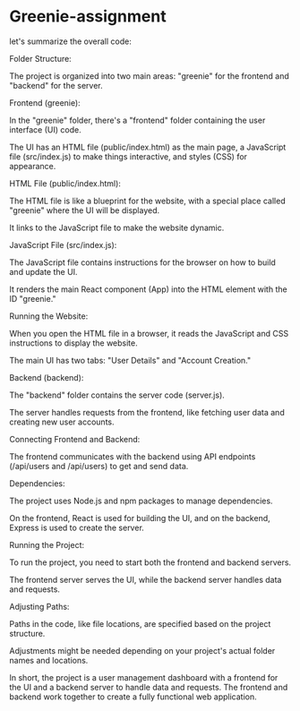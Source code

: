 # Greenie-assignment
let's summarize the overall code:

Folder Structure:

The project is organized into two main areas: "greenie" for the frontend and "backend" for the server.

Frontend (greenie):

In the "greenie" folder, there's a "frontend" folder containing the user interface (UI) code.

The UI has an HTML file (public/index.html) as the main page, a JavaScript file (src/index.js) to make things interactive, and styles (CSS) for appearance.

HTML File (public/index.html):

The HTML file is like a blueprint for the website, with a special place called "greenie" where the UI will be displayed.

It links to the JavaScript file to make the website dynamic.

JavaScript File (src/index.js):

The JavaScript file contains instructions for the browser on how to build and update the UI.

It renders the main React component (App) into the HTML element with the ID "greenie."

Running the Website:

When you open the HTML file in a browser, it reads the JavaScript and CSS instructions to display the website.

The main UI has two tabs: "User Details" and "Account Creation."

Backend (backend):

The "backend" folder contains the server code (server.js).

The server handles requests from the frontend, like fetching user data and creating new user accounts.

Connecting Frontend and Backend:

The frontend communicates with the backend using API endpoints (/api/users and /api/users) to get and send data.

Dependencies:

The project uses Node.js and npm packages to manage dependencies.

On the frontend, React is used for building the UI, and on the backend, Express is used to create the server.

Running the Project:

To run the project, you need to start both the frontend and backend servers.

The frontend server serves the UI, while the backend server handles data and requests.

Adjusting Paths:

Paths in the code, like file locations, are specified based on the project structure.

Adjustments might be needed depending on your project's actual folder names and locations.

In short, the project is a user management dashboard with a frontend for the UI and a backend server to handle data and requests. The frontend and backend work together to create a fully functional web application.
